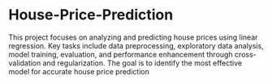 # House-Price-Prediction
This project focuses on analyzing and predicting house prices using linear regression. Key tasks include data preprocessing, exploratory data analysis, model training, evaluation, and performance enhancement through cross-validation and regularization. The goal is to identify the most effective model for accurate house price prediction
